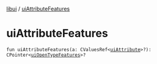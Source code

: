 [libui](README.md) / [uiAttributeFeatures](ui-attribute-features.md)

# uiAttributeFeatures

`fun uiAttributeFeatures(a: CValuesRef<`[`uiAttribute`](ui-attribute.md)`>?): CPointer<`[`uiOpenTypeFeatures`](ui-open-type-features.md)`>?`